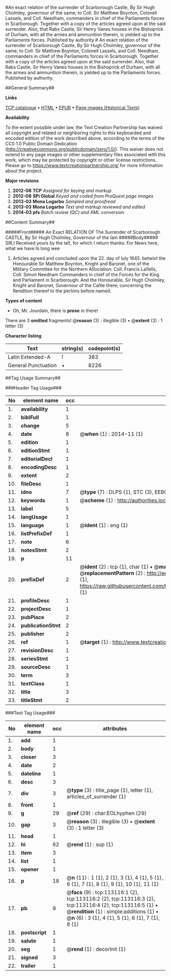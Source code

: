 #An exact relation of the surrender of Scarborough Castle, By Sir Hugh Cholmley, governour of the same; to Coll. Sir Matthew Boynton, Colonell Lassels, and Coll. Needham, commanders in chief of the Parliaments forces in Scarborough. Together with a copy of the articles agreed upon at the said surrender. Also, that Rabs Castle, Sir Henry Vanes houses in the Bishoprick of Durham, with all the armes and ammunition therein, is yielded up to the Parliaments forces. Published by authority.#
An exact relation of the surrender of Scarborough Castle, By Sir Hugh Cholmley, governour of the same; to Coll. Sir Matthew Boynton, Colonell Lassels, and Coll. Needham, commanders in chief of the Parliaments forces in Scarborough. Together with a copy of the articles agreed upon at the said surrender. Also, that Rabs Castle, Sir Henry Vanes houses in the Bishoprick of Durham, with all the armes and ammunition therein, is yielded up to the Parliaments forces. Published by authority.

##General Summary##

**Links**

[TCP catalogue](http://www.ota.ox.ac.uk/tcp/)  • 
[HTML](http://tei.it.ox.ac.uk/tcp/Texts-HTML/free/A84/A84217.html)  • 
[EPUB](http://tei.it.ox.ac.uk/tcp/Texts-EPUB/free/A84/A84217.epub) • 
[Page images (Historical Texts)](https://historicaltexts.jisc.ac.uk/eebo-99860989e)

**Availability**

To the extent possible under law, the Text Creation Partnership has waived all copyright and related or neighboring rights to this keyboarded and encoded edition of the work described above, according to the terms of the CC0 1.0 Public Domain Dedication (http://creativecommons.org/publicdomain/zero/1.0/). This waiver does not extend to any page images or other supplementary files associated with this work, which may be protected by copyright or other license restrictions. Please go to https://www.textcreationpartnership.org/ for more information about the project.

**Major revisions**

1. __2012-08__ __TCP__ *Assigned for keying and markup*
1. __2012-08__ __SPi Global__ *Keyed and coded from ProQuest page images*
1. __2013-03__ __Mona Logarbo__ *Sampled and proofread*
1. __2013-03__ __Mona Logarbo__ *Text and markup reviewed and edited*
1. __2014-03__ __pfs__ *Batch review (QC) and XML conversion*

##Content Summary##

#####Front#####
An Exact RELATION OF The Surrender of Scarborough CASTLE, By Sir Hugh Cholmley, Governour of the ſam
#####Body#####
SIR,I Received yours by the laſt, for which I return thanks: For News here, what we have ſo long wee
1. Articles agreed and concluded upon the 22. day of Iuly 1645. betwixt the Honourable Sir Matthew Boynton, Knight and Baronet, one of the Military Committee for the Northern Aſſociation: Coll. Francis Laſſells, Coll. Simon Needham Commanders in chief of the Forces for the King and Parliament in Scarborough: And the Honourable, Sir Hugh Cholmley, Knight and Baronet, Governour of the Caſtle there; concerning the Rendition thereof to the perſons before named.

**Types of content**

  * Oh, Mr. Jourdain, there is **prose** in there!

There are 3 **omitted** fragments! 
 @__reason__ (3) : illegible (3)  •  @__extent__ (3) : 1 letter (3)

**Character listing**


|Text|string(s)|codepoint(s)|
|---|---|---|
|Latin Extended-A|ſ|383|
|General Punctuation|•|8226|

##Tag Usage Summary##

###Header Tag Usage###

|No|element name|occ|attributes|
|---|---|---|---|
|1.|__availability__|1||
|2.|__biblFull__|1||
|3.|__change__|5||
|4.|__date__|8| @__when__ (1) : 2014-11 (1)|
|5.|__edition__|1||
|6.|__editionStmt__|1||
|7.|__editorialDecl__|1||
|8.|__encodingDesc__|1||
|9.|__extent__|2||
|10.|__fileDesc__|1||
|11.|__idno__|7| @__type__ (7) : DLPS (1), STC (3), EEBO-CITATION (1), PROQUEST (1), VID (1)|
|12.|__keywords__|1| @__scheme__ (1) : http://authorities.loc.gov/ (1)|
|13.|__label__|5||
|14.|__langUsage__|1||
|15.|__language__|1| @__ident__ (1) : eng (1)|
|16.|__listPrefixDef__|1||
|17.|__note__|6||
|18.|__notesStmt__|2||
|19.|__p__|11||
|20.|__prefixDef__|2| @__ident__ (2) : tcp (1), char (1)  •  @__matchPattern__ (2) : ([0-9\-]+):([0-9IVX]+) (1), (.+) (1)  •  @__replacementPattern__ (2) : http://eebo.chadwyck.com/downloadtiff?vid=$1&page=$2 (1), https://raw.githubusercontent.com/textcreationpartnership/Texts/master/tcpchars.xml#$1 (1)|
|21.|__profileDesc__|1||
|22.|__projectDesc__|1||
|23.|__pubPlace__|2||
|24.|__publicationStmt__|2||
|25.|__publisher__|2||
|26.|__ref__|1| @__target__ (1) : http://www.textcreationpartnership.org/docs/. (1)|
|27.|__revisionDesc__|1||
|28.|__seriesStmt__|1||
|29.|__sourceDesc__|1||
|30.|__term__|3||
|31.|__textClass__|1||
|32.|__title__|3||
|33.|__titleStmt__|2||


###Text Tag Usage###

|No|element name|occ|attributes|
|---|---|---|---|
|1.|__add__|1||
|2.|__body__|1||
|3.|__closer__|3||
|4.|__date__|2||
|5.|__dateline__|1||
|6.|__desc__|3||
|7.|__div__|3| @__type__ (3) : title_page (1), letter (1), articles_of_surrender (1)|
|8.|__front__|1||
|9.|__g__|29| @__ref__ (29) : char:EOLhyphen (29)|
|10.|__gap__|3| @__reason__ (3) : illegible (3)  •  @__extent__ (3) : 1 letter (3)|
|11.|__head__|1||
|12.|__hi__|62| @__rend__ (1) : sup (1)|
|13.|__item__|3||
|14.|__list__|1||
|15.|__opener__|1||
|16.|__p__|18| @__n__ (11) : 1 (1), 2 (1), 3 (1), 4 (1), 5 (1), 6 (1), 7 (1), 8 (1), 9 (1), 10 (1), 11 (1)|
|17.|__pb__|9| @__facs__ (9) : tcp:113116:1 (2), tcp:113116:2 (2), tcp:113116:3 (2), tcp:113116:4 (2), tcp:113116:5 (1)  •  @__rendition__ (1) : simple:additions (1)  •  @__n__ (6) : 3 (1), 4 (1), 5 (1), 6 (1), 7 (1), 8 (1)|
|18.|__postscript__|1||
|19.|__salute__|1||
|20.|__seg__|1| @__rend__ (1) : decorInit (1)|
|21.|__signed__|3||
|22.|__trailer__|1||
